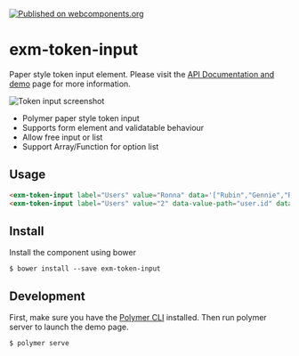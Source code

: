 [![Published on webcomponents.org](https://img.shields.io/badge/webcomponents.org-published-blue.svg)](https://beta.webcomponents.org/element/exmg/exm-token-input)

# exm-token-input

Paper style token input element. Please visit the [API Documentation and demo](http://exmg.github.io/exm-token-input/) page for more information.

![Token input screenshot](http://cdn.playtotv.com/pttv-dev/U_ac6b5c18fc5f7fd5/22880916555679581/57a6f552e4b08eea93d33765.png)

* Polymer paper style token input
* Supports form element and validatable behaviour
* Allow free input or list
* Support Array/Function for option list

## Usage

<!---
```
<custom-element-demo>
  <template>
    <link rel="import" href="exm-token-input.html">
    <next-code-block></next-code-block>
  </template>
</custom-element-demo>
```
-->
```html
<exm-token-input label="Users" value="Ronna" data='["Rubin","Gennie","Ronna","Jacquie","Norene","Beatris","Ginny","Tiesha","Leonore","Evonne"]'></exm-token-input>
<exm-token-input label="Users" value="2" data-value-path="user.id" data-label-path="user.name" data='[ { "user": {"id": "1", "name": "Rubin" } }, { "user": { "id": "2", "name": "Gennie" } }, {  "user": { "id": "3", "name": "Ronna" } }]'></exm-token-input>
```

## Install

Install the component using bower

```
$ bower install --save exm-token-input
```

## Development

First, make sure you have the [Polymer CLI](https://www.npmjs.com/package/polymer-cli) installed. Then run polymer server to launch the demo page.

```
$ polymer serve
```
